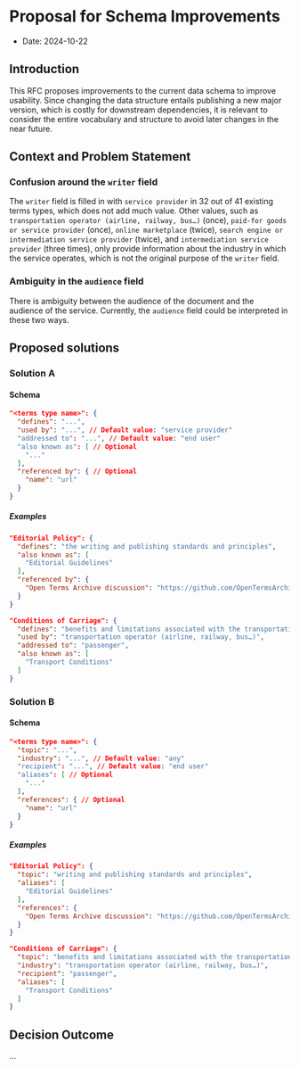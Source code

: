 # Proposal for Schema Improvements

- Date: 2024-10-22

## Introduction

This RFC proposes improvements to the current data schema to improve usability. Since changing the data structure entails publishing a new major version, which is costly for downstream dependencies, it is relevant to consider the entire vocabulary and structure to avoid later changes in the near future.

## Context and Problem Statement

### Confusion around the `writer` field

The `writer` field is filled in with `service provider` in 32 out of 41 existing terms types, which does not add much value. Other values, such as `transportation operator (airline, railway, bus…)` (once), `paid-for goods or service provider` (once), `online marketplace` (twice), `search engine or intermediation service provider` (twice), and `intermediation service provider` (three times), only provide information about the industry in which the service operates, which is not the original purpose of the `writer` field.

### Ambiguity in the `audience` field

There is ambiguity between the audience of the document and the audience of the service. Currently, the `audience` field could be interpreted in these two ways.

## Proposed solutions

### Solution A

#### Schema

```json
"<terms type name>": {
  "defines": "...",
  "used by": "...", // Default value: "service provider"
  "addressed to": "...", // Default value: "end user"
  "also known as": [ // Optional
    "..."
  ],
  "referenced by": { // Optional
    "name": "url"
  }
}
```

##### Examples

```json
"Editorial Policy": {
  "defines": "the writing and publishing standards and principles",
  "also known as": [
    "Editorial Guidelines"
  ],
  "referenced by": {
    "Open Terms Archive discussion": "https://github.com/OpenTermsArchive/terms-types/discussions/35"
  }
}
```

```json
"Conditions of Carriage": {
  "defines": "benefits and limitations associated with the transportation being provided",
  "used by": "transportation operator (airline, railway, bus…)",
  "addressed to": "passenger",
  "also known as": [
    "Transport Conditions"
  ]
}
```

### Solution B 

#### Schema


```json
"<terms type name>": {
  "topic": "...",
  "industry": "...", // Default value: "any"
  "recipient": "...", // Default value: "end user"
  "aliases": [ // Optional
    "..."
  ],
  "references": { // Optional
    "name": "url"
  }
}
```

##### Examples

```json
"Editorial Policy": {
  "topic": "writing and publishing standards and principles",
  "aliases": [
    "Editorial Guidelines"
  ],
  "references": {
    "Open Terms Archive discussion": "https://github.com/OpenTermsArchive/terms-types/discussions/35"
  }
}
```

```json
"Conditions of Carriage": {
  "topic": "benefits and limitations associated with the transportation being provided",
  "industry": "transportation operator (airline, railway, bus…)",
  "recipient": "passenger",
  "aliases": [
    "Transport Conditions"
  ]
}
```

## Decision Outcome

...
